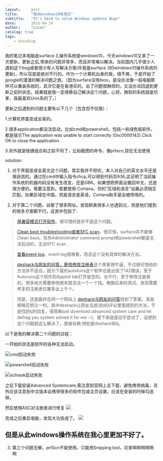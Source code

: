 ```yaml
---
layout:     post
title:      "我对windows10有意见"
subtitle:   "It's hard to solve Windows updates Bugs"
date:       2016-04-19
author:     "Lucas"
catalog: true
tags:
    - encoding
---
```


我的笔记本电脑是surface 3,操作系统是windows10，今天windows10又来了一次更新，更新之后,带来的问题非常多，而且非常难以解决。当前国内几乎很少人遇到这个bug或者很少有人写解决方案(毕竟是surface 3的windows10操作系统的更新)，所以百度是绝对不行的。作为一个计算机出身的我，很不爽，于是开始了google的漫漫的解决问题之旅。（因为surface没有bios，是没办法像一般电脑那样可以重装系统的，其次它是在香港买的，出了问题很麻烦的。又没办法回退到更新之前的状态，结果就是我一定得靠自己解决这个问题，心烦，微软的系统就是坑爹，我最喜欢Unix系的了。）


更新之后遇到的问题主要有以下几个（包含但不仅限）：

1.计算机界面变成全英的。

2.很多application都没法启动，比如cmd和powershell，包括一些绿色版软件。都是提示The application was unable to start correctly (0xc0000142).Click OK to close the application.

3.另外就是按键组合和之前不同了，比如截图的命令，像prtscn,现在无法使用

solution:

1. 对于界面变成全英文这个问题，其实我并不担忧，本人对自己的英文水平还是很自信的。通过在cmd中输入指令chcp,可以得到代码页936,这证明了当前操作系统的机器内码没有发生改变，还是GBK。如果想把界面设置回中文，还是很方便的。需要注意到，若要使用 Cortana，你的“区域和语言”设置必须相互匹配。如果区域在中国，但是语言是英语，Cortana助手是会被停用的。

2. 对于第二个问题，谷歌了很多网址。发现欧美很多人也遇到过，但是他们提到的很多方案都不行。这其中包括了:
>[用兼容模式打开软件](http://answers.microsoft.com/en-us/windows/forum/windows_7-windows_programs/the-application-was-unable-to-start/90a33b48-d0e3-458b-9095-921057e8e8a7)。很可惜的是并不是这个问题。

>[Clean boot troubleshooting或者SFC scan](http://answers.microsoft.com/en-us/windows/forum/windows_10-files/cmdexe-application-error-windows-10-0xc0000142/37c7026a-2e10-4ad9-9175-2ea5c9479a0d)。很可惜，surface并不能够Clean boot。另外Administrator command prompt和powershell都是无法启动的，无法SFC scan.

>[查看event log](http://answers.microsoft.com/en-us/windows/forum/all/cmdexe-error-0xc0000142/21efc574-3279-441b-b3fd-005e46914564?auth=1)。event log很难看，而且这个没有具体的解决方法。

>[deshack与网友的问答，更改修改注册表](http://deshack.net/windows-how-to-solve-application-error-0xc0000142-and-0xc0000005/#comment-67480)这个黑客很牛逼，不过很可惜他的方法并不适合，因为下载的autotuns这个软件也是出现了142错误，至于Autoruns这个软件的AppInit tab打开是空的。也不行，至于修改注册表的，很多地方需要修改根本就没法一个一个找。根据后来的测试，发现需要修复的注册表位置多达上千个。

>但是，还是最终在同一个网站上 [deshack与网友的问答](http://deshack.net/windows-how-to-solve-application-error-0xc0000142-and-0xc0000005/#comment-67480)找到了答案。真是柳暗花明又一村。其中deshack让网友去尝试tj的评论里面提到的方法，于是找到tj的回复，很简单just download advanced system care and let defrag you system solved it for me :-)。接下来就是动手尝试了，没想到这个问题就这么解决了。感谢谷歌,特别是deshack和tj。

以下是我的解决第二个问题的过程：

一开始的状态是软件的各种无法启动。

![cmd启动失败](http://7xt54p.com2.z0.glb.clouddn.com/cmdfailed.png)

![powershell启动失败](http://7xt54p.com2.z0.glb.clouddn.com/powershellfailed.png)

![schtask启动失败](http://7xt54p.com2.z0.glb.clouddn.com/schtasksfailed.png)

之后下载安装Advanced Systemcare,需注意到官网上去下载，避免携带病毒，另外应该注意到中文版本会携带很多的软件包或主页设置，应该在安装的时候勾选掉。

然后使用ASC对注册表进行修复
![](http://7xt54p.com2.z0.glb.clouddn.com/ASC.jpg)


完成之后重启电脑，发现大功告成了。
![](http://7xt54p.com2.z0.glb.clouddn.com/cmd-success.PNG)

## 但是从此windows操作系统在我心里更加不好了。


3. 第三个问题无解，prtScn不能使用。只能用Snipping tool，坑爹啊啊啊啊啊啊